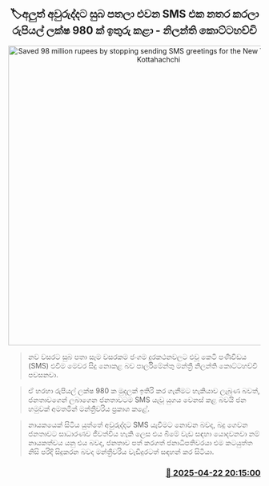 <p align='center'><b><h2 align='center' title='Saved 98 million rupees by stopping sending SMS greetings for the New Year - Nilanthi Kottahachchi'>🏷අලුත් අවුරුද්දට සුබ පතලා එවන SMS එක නතර කරලා  රුපියල් ලක්ෂ 980 ක් ඉතුරු කළා - නිලන්ති කොට්ටහච්චි</h2></b></p>
<p align='center'><img src='https://helakuru.sgp1.cdn.digitaloceanspaces.com/esana/images/lib/nilanthi-kottahachchi-yu.jpg' width='600' alt='Saved 98 million rupees by stopping sending SMS greetings for the New Year - Nilanthi Kottahachchi'></p>

> නව වසරට සුබ පතා සෑම වසරකම ජංගම දුරකථනවලට එවූ කෙටි පණිවිඩය (SMS) එවීම මෙවර සිදු නොකළ බව පාර්ලිමේන්තු මන්ත්‍රී නිලන්ති කොට්ටහච්චි පවසනවා.

> ඒ හරහා රුපියල් ලක්ෂ 980 ක මුදලක් ඉතිරි කර ගැනීමට හැකියාව ලැබුණ බවත්, ජනතාවගෙන් ලබාගෙන ජනතාවටම SMS යැවූ යුගය වෙනස් කළ බවයි ජන හමුවක් අමතමින් මන්ත්‍රීවරිය ප්‍රකාශ කළේ.

> නායකයෙක් සිටිය යුත්තේ අවුරුද්දට SMS යැවීමට නොවන බවද, බදු ගෙවන ජනතාවට සාධාරණව ජීවත්විය හැකි ලෙස එය බිමේ වැඩ සඳහා යොදවනවා නම් නායකත්වය යනු එය බවද, ජනතාව පත් කරගත් ජනාධිපතිවරයා එම කටයුත්ත නිසි පරිදි සිදුකරන බවද මන්ත්‍රීවරිය වැඩිදුරටත් සඳහන් කර සිටියා.



<h3 align='right'><a href='https://www.helakuru.lk/esana/p/109431/'>📅 2025-04-22 20:15:00</a></h3>
